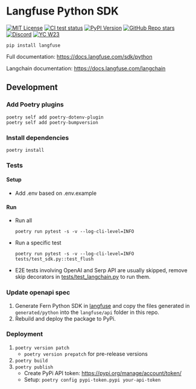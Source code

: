 # Langfuse Python SDK

[![MIT License](https://img.shields.io/badge/License-MIT-red.svg?style=flat-square)](https://opensource.org/licenses/MIT)
[![CI test status](https://img.shields.io/github/actions/workflow/status/langfuse/langfuse-python/ci.yml?style=flat-square&label=All%20tests)](https://github.com/langfuse/langfuse-python/actions/workflows/ci.yml?query=branch%3Amain)
[![PyPI Version](https://img.shields.io/pypi/v/langfuse.svg?style=flat-square&label=pypi+langfuse)](https://pypi.python.org/pypi/langfuse)
[![GitHub Repo stars](https://img.shields.io/github/stars/langfuse/langfuse?style=flat-square&logo=GitHub&label=langfuse%2Flangfuse)](https://github.com/langfuse/langfuse)
[![Discord](https://img.shields.io/discord/1111061815649124414?style=flat-square&logo=Discord&logoColor=white&label=Discord&color=%23434EE4)](https://discord.gg/7NXusRtqYU)
[![YC W23](https://img.shields.io/badge/Y%20Combinator-W23-orange?style=flat-square)](https://www.ycombinator.com/companies/langfuse)

```
pip install langfuse
```

Full documentation: https://docs.langfuse.com/sdk/python

Langchain documentation: https://docs.langfuse.com/langchain

## Development

### Add Poetry plugins

```
poetry self add poetry-dotenv-plugin
poetry self add poetry-bumpversion
```

### Install dependencies

```
poetry install
```

### Tests

#### Setup

- Add .env based on .env.example

#### Run

- Run all
  ```
  poetry run pytest -s -v --log-cli-level=INFO
  ```
- Run a specific test
  ```
  poetry run pytest -s -v --log-cli-level=INFO tests/test_sdk.py::test_flush
  ```
- E2E tests involving OpenAI and Serp API are usually skipped, remove skip decorators in [tests/test_langchain.py](tests/test_langchain.py) to run them.

### Update openapi spec

1. Generate Fern Python SDK in [langfuse](https://github.com/langfuse/langfuse) and copy the files generated in `generated/python` into the `langfuse/api` folder in this repo.
2. Rebuild and deploy the package to PyPi.

### Deployment

1. `poetry version patch`
   - `poetry version prepatch` for pre-release versions
2. `poetry build`
3. `poetry publish`
   - Create PyPi API token: https://pypi.org/manage/account/token/
   - Setup: `poetry config pypi-token.pypi your-api-token`
